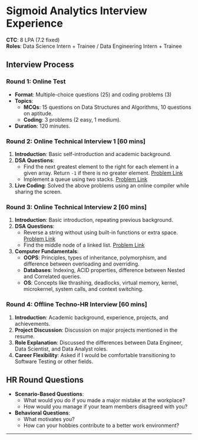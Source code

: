 # Sigmoid Analytics Interview Experience

**CTC**: 8 LPA (7.2 fixed)  
**Roles**: Data Science Intern + Trainee / Data Engineering Intern + Trainee

## Interview Process

### Round 1: Online Test

- **Format**: Multiple-choice questions (25) and coding problems (3)
- **Topics**:
  - **MCQs**: 15 questions on Data Structures and Algorithms, 10 questions on aptitude.
  - **Coding**: 3 problems (2 easy, 1 medium).
- **Duration**: 120 minutes.

### Round 2: Online Technical Interview 1 [60 mins]

1. **Introduction**: Basic self-introduction and academic background.
2. **DSA Questions**:
   - Find the next greatest element to the right for each element in a given array. Return `-1` if there is no greater element. [Problem Link](https://www.geeksforgeeks.org/next-greater-element/)
   - Implement a queue using two stacks. [Problem Link](https://www.geeksforgeeks.org/queue-using-stacks/)
3. **Live Coding**: Solved the above problems using an online compiler while sharing the screen.

### Round 3: Online Technical Interview 2 [60 mins]

1. **Introduction**: Basic introduction, repeating previous background.
2. **DSA Questions**:
   - Reverse a string without using built-in functions or extra space. [Problem Link](https://www.geeksforgeeks.org/reverse-a-string/)
   - Find the middle node of a linked list. [Problem Link](https://www.geeksforgeeks.org/print-the-middle-of-the-linked-list/)
3. **Computer Fundamentals**:
   - **OOPS**: Principles, types of inheritance, polymorphism, and difference between overloading and overriding.
   - **Databases**: Indexing, ACID properties, difference between Nested and Correlated queries.
   - **OS**: Concepts like thrashing, deadlocks, virtual memory, kernel, microkernel, system calls, and context switching.

### Round 4: Offline Techno-HR Interview [60 mins]

1. **Introduction**: Academic background, experience, projects, and achievements.
2. **Project Discussion**: Discussion on major projects mentioned in the resume.
3. **Role Explanation**: Discussed the differences between Data Engineer, Data Scientist, and Data Analyst roles.
4. **Career Flexibility**: Asked if I would be comfortable transitioning to Software Testing or other fields.

## HR Round Questions

- **Scenario-Based Questions**:
  - What would you do if you made a major mistake at the workplace?
  - How would you manage if your team members disagreed with you?
- **Behavioral Questions**:
  - What motivates you?
  - How can your hobbies contribute to a better work environment?

---
